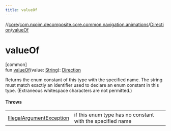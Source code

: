 ```yaml
---
title: valueOf
---
```

//[core](../../../index.html)/[com.nxoim.decomposite.core.common.navigation.animations](../index.html)/[Direction](index.html)/[valueOf](value-of.html)



# valueOf



[common]\
fun [valueOf](value-of.html)(value: [String](https://kotlinlang.org/api/latest/jvm/stdlib/kotlin/-string/index.html)): [Direction](index.html)



Returns the enum constant of this type with the specified name. The string must match exactly an identifier used to declare an enum constant in this type. (Extraneous whitespace characters are not permitted.)



#### Throws


| | |
|---|---|
| [IllegalArgumentException](https://kotlinlang.org/api/latest/jvm/stdlib/kotlin/-illegal-argument-exception/index.html) | if this enum type has no constant with the specified name |



